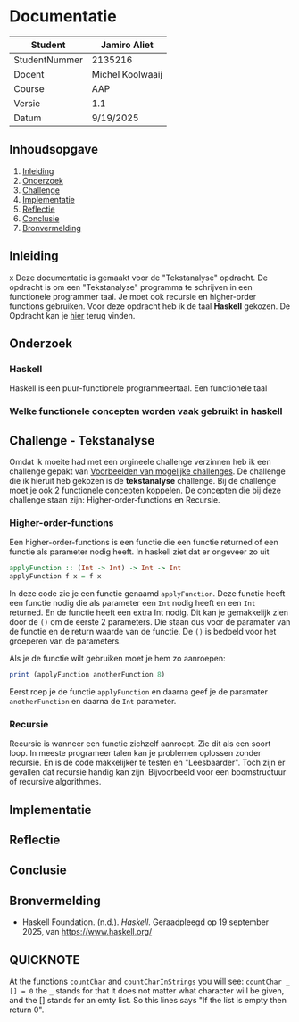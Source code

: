 # Documentatie

| Student       | Jamiro Aliet     |
| ------------- | ---------------- |
| StudentNummer | 2135216          |
| Docent        | Michel Koolwaaij |
| Course        | AAP              |
| Versie        | 1.1              |
| Datum         | 9/19/2025        |

## Inhoudsopgave

1. [Inleiding](#inleiding)
2. [Onderzoek](#onderzoek)
3. [Challenge](#challenge)
4. [Implementatie](#implementatie)
5. [Reflectie](#reflectie)
6. [Conclusie](#conclusie)
7. [Bronvermelding](#bronvermelding)

## Inleiding

x
Deze documentatie is gemaakt voor de "Tekstanalyse" opdracht.
De opdracht is om een "Tekstanalyse" programma te schrijven in een functionele programmer taal.
Je moet ook recursie en higher-order functions gebruiken.
Voor deze opdracht heb ik de taal **Haskell** gekozen.
De Opdracht kan je [hier](https://aim-cni.github.io/app/docs/Paradigma%20challenge/opdracht_functioneel_programmeren) terug vinden.

## Onderzoek

### Haskell

Haskell is een puur-functionele programmeertaal.
Een functionele taal

### Welke functionele concepten worden vaak gebruikt in haskell

## Challenge - Tekstanalyse

Omdat ik moeite had met een orgineele challenge verzinnen heb ik een challenge gepakt van [Voorbeelden van mogelijke challenges](https://aim-cni.github.io/app/docs/Paradigma%20challenge/opdracht_functioneel_programmeren).
De challenge die ik hieruit heb gekozen is de **tekstanalyse** challenge.
Bij de challenge moet je ook 2 functionele concepten koppelen. De concepten die bij deze challenge staan zijn: Higher-order-functions en Recursie.

### Higher-order-functions

Een higher-order-functions is een functie die een functie returned of een functie als parameter nodig heeft.
In haskell ziet dat er ongeveer zo uit

```haskell
applyFunction :: (Int -> Int) -> Int -> Int
applyFunction f x = f x
```

In deze code zie je een functie genaamd `applyFunction`.
Deze functie heeft een functie nodig die als parameter een `Int` nodig heeft en een `Int` returned. En de functie heeft een extra Int nodig. Dit kan je gemakkelijk zien door de `()` om de eerste 2 parameters. Die staan dus voor de paramater van de functie en de return waarde van de functie. De `()` is bedoeld voor het groeperen van de parameters.

Als je de functie wilt gebruiken moet je hem zo aanroepen:

```haskell
print (applyFunction anotherFunction 8)
```

Eerst roep je de functie `applyFunction` en daarna geef je de paramater `anotherFunction` en daarna de `Int` parameter.

### Recursie

Recursie is wanneer een functie zichzelf aanroept. Zie dit als een soort loop. In meeste programeer talen kan je problemen oplossen zonder recursie. En is de code makkelijker te testen en "Leesbaarder". Toch zijn er gevallen dat recursie handig kan zijn. Bijvoorbeeld voor een boomstructuur of recursive algorithmes.



## Implementatie

## Reflectie

## Conclusie

## Bronvermelding

- Haskell Foundation. (n.d.). _Haskell_. Geraadpleegd op 19 september 2025, van https://www.haskell.org/

## QUICKNOTE

At the functions `countChar` and `countCharInStrings` you will see:
`countChar _ [] = 0`
the `_` stands for that it does not matter what character will be given, and the [] stands for an emty list.
So this lines says "If the list is empty then return 0".
